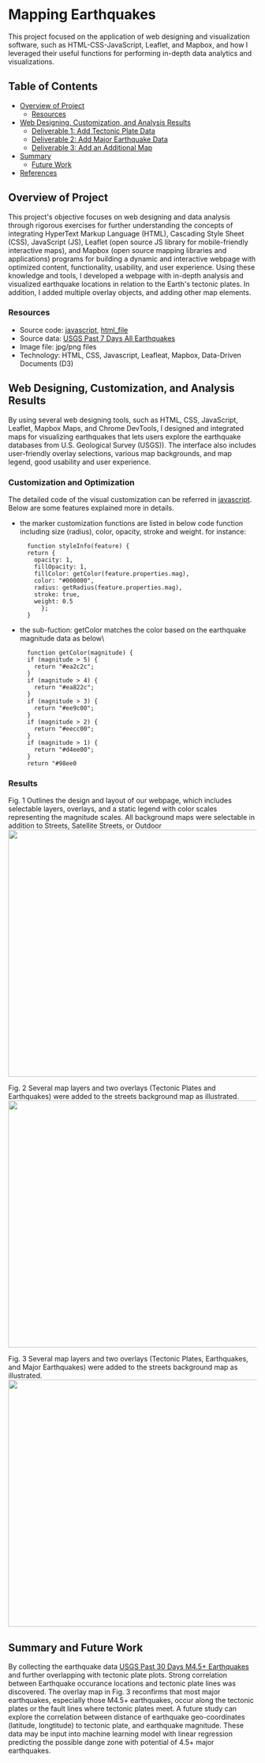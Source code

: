 # Mapping Earthquakes

This project focused on the application of web designing and visualization software, such as HTML-CSS-JavaScript, Leaflet, and Mapbox, and how I leveraged their useful functions for performing in-depth data analytics and visualizations.

## Table of Contents

- [Overview of Project](#overview-of-project)
  - [Resources](#resources)
- [Web Designing, Customization, and Analysis Results](#web-designing-customization-and-analysis-results)
  - [Deliverable 1: Add Tectonic Plate Data](#deliverable-1-add-tectonic-plate-data)
  - [Deliverable 2: Add Major Earthquake Data](#deliverable-2-add-major-earthquake-data)
  - [Deliverable 3: Add an Additional Map](#deliverable-3-add-an-additional-map)
- [Summary](#summary)
  - [Future Work](#future-work)
- [References](#references)

## Overview of Project

This project's objective focuses on web designing and data analysis through rigorous exercises for further understanding the concepts of integrating HyperText Markup Language (HTML), Cascading Style Sheet (CSS), JavaScript (JS), Leaflet (open source JS library for mobile-friendly interactive maps), and Mapbox (open source mapping libraries and applications) programs for building a dynamic and interactive webpage with optimized content, functionality, usability, and user experience. Using these knowledge and tools, I developed a webpage with in-depth analysis and visualized earthquake locations in relation to the Earth's tectonic plates. In addition, I added multiple overlay objects, and adding other map elements. 

### Resources

- Source code: [javascript](https://github.com/chris820629/Mapping_Earthquakes/blob/main/Earthquake_Challenge/static/js/challenge_logic.js), [html_file](https://github.com/chris820629/Mapping_Earthquakes/blob/main/Earthquake_Challenge/index.html)
- Source data: [USGS Past 7 Days All Earthquakes](https://earthquake.usgs.gov/earthquakes/feed/v1.0/summary/all_week.geojson)
- Image file: jpg/png files
- Technology: HTML, CSS, Javascript, Leafleat, Mapbox, Data-Driven Documents (D3)

## Web Designing, Customization, and Analysis Results

By using several web designing tools, such as HTML, CSS, JavaScript, Leaflet, Mapbox Maps, and Chrome DevTools, I designed and integrated maps for visualizing earthquakes that lets users explore the earthquake databases from U.S. Geological Survey (USGS)). The interface also includes user-friendly overlay selections, various map backgrounds, and map legend, good usability and user experience.

### Customization and Optimization

The detailed code of the visual customization can be referred in [javascript](https://github.com/chris820629/Mapping_Earthquakes/blob/main/Earthquake_Challenge/static/js/challenge_logic.js). Below are some features explained more in details.

- the marker customization functions are listed in below code function including size (radius), color, opacity, stroke and weight. for instance:
  ```
    function styleInfo(feature) {
    return {
      opacity: 1,
      fillOpacity: 1,
      fillColor: getColor(feature.properties.mag),
      color: "#000000",
      radius: getRadius(feature.properties.mag),
      stroke: true,
      weight: 0.5
        };
    }
  ```

- the sub-fuction: getColor matches the color based on the earthquake magnitude data as below\
  ```
    function getColor(magnitude) {
    if (magnitude > 5) {
      return "#ea2c2c";
    }
    if (magnitude > 4) {
      return "#ea822c"; 
    }
    if (magnitude > 3) {
      return "#ee9c00";
    }
    if (magnitude > 2) {
      return "#eecc00";
    }
    if (magnitude > 1) {
      return "#d4ee00";
    }
    return "#98ee0
  ```

### Results 

Fig. 1 Outlines the design and layout of our webpage, which includes selectable layers, overlays, and a static legend with color scales representing the magnitude scales. All background maps were selectable in addition to Streets, Satellite Streets, or Outdoor
<img src="https://github.com/chris820629/Mapping_Earthquakes/blob/main/Resources/Image_1.png" width="1000" height='500'>  

Fig. 2 Several map layers and two overlays (Tectonic Plates and Earthquakes) were added to the streets background map as illustrated.
<img src="https://github.com/chris820629/Mapping_Earthquakes/blob/main/Resources/Image_2.png" width="1000" height='500'>  

Fig. 3 Several map layers and two overlays (Tectonic Plates, Earthquakes, and Major Earthquakes) were added to the streets background map as illustrated.
<img src="https://github.com/chris820629/Mapping_Earthquakes/blob/main/Resources/Image_3.png" width="1000" height='500'>  

## Summary and Future Work

By collecting the earthquake data [USGS Past 30 Days M4.5+ Earthquakes](https://earthquake.usgs.gov/earthquakes/feed/v1.0/summary/4.5_month.geojson) and further overlapping with tectonic plate plots. Strong correlation between Earthquake occurance locations and tectonic plate lines was discovered. The overlay map in Fig. 3 reconfirms that most major earthquakes, especially those M4.5+ earthquakes, occur along the tectonic plates or the fault lines where tectonic plates meet. A future study can explore the correlation between distance of earthquake geo-coordinates (latitude, longtitude) to tectonic plate, and earthquake magnitude. These data may be input into machine learning model with linear regression predicting the possible dange zone with potential of 4.5+ major earthquakes.

